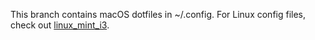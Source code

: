  This branch contains macOS dotfiles in ~/.config. For Linux config files, check out [linux_mint_i3](https://github.com/mnjm/dotfiles/tree/linux_mint_i3).
